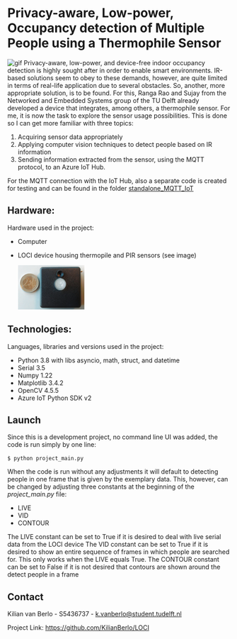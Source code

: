 # Privacy-aware, Low-power, Occupancy detection of Multiple People using a Thermophile Sensor
![gif](reference_material/ET4399-demo1.gif)
Privacy-aware, low-power, and device-free indoor occupancy detection is highly sought after in order to enable smart environments. IR-based solutions seem to obey to these demands, however, are quite limited in terms of real-life application due to several obstacles. So, another, more appropriate solution, is to be found. For this, Ranga Rao and Sujay from the Networked and Embedded Systems group of the TU Delft already developed a device that integrates, among others, a thermophile sensor. For me, it is now the task to explore the sensor usage possibilities. This is done so I can get more familiar with three topics:
1. Acquiring sensor data appropriately
2. Applying computer vision techniques to detect people based on IR information
3. Sending information extracted from the sensor, using the MQTT protocol, to an Azure IoT Hub.

For the MQTT connection with the IoT Hub, also a separate code is created for testing and can be found in the folder [standalone_MQTT_IoT](standalone_MQTT_IoT)


## Hardware:
Hardware used in the project:
- Computer
- LOCI device housing thermopile and PIR sensors (see image)

   <img src="./reference_material/LOCI.png" alt="LOCI device" width="150">


## Technologies:
Languages, libraries and versions used in the project:
- Python 3.8 with libs asyncio, math, struct, and datetime
- Serial 3.5
- Numpy 1.22
- Matplotlib 3.4.2
- OpenCV 4.5.5
- Azure IoT Python SDK v2


## Launch
Since this is a development project, no command line UI was added, the code is run simply by one line:
``` 
$ python project_main.py
 ```
When the code is run without any adjustments it will default to detecting people in one frame that is given by the exemplary data. This, however, can be changed by adjusting three constants at the beginning of the _project_main.py_ file:
- LIVE
- VID
- CONTOUR

The LIVE constant can be set to True if it is desired to deal with live serial data from the LOCI device
The VID constant can be set to True if it is desired to show an entire sequence of frames in which people are searched for. This only works when the LIVE equals True. 
The CONTOUR constant can be set to False if it is not desired that contours are shown around the detect people in a frame


## Contact
Kilian van Berlo - S5436737 - k.vanberlo@student.tudelft.nl

Project Link: https://github.com/KilianBerlo/LOCI
